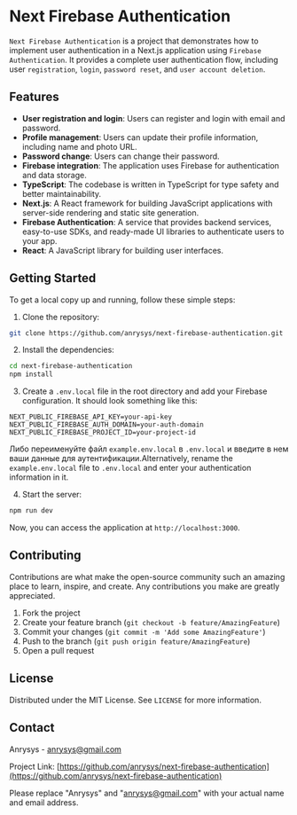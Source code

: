 # Next Firebase Authentication

`Next Firebase Authentication` is a project that demonstrates how to implement user authentication in a Next.js application using `Firebase Authentication`. It provides a complete user authentication flow, including user `registration`, `login`, `password reset`, and `user account deletion`.

## Features

- **User registration and login**: Users can register and login with email and password.
- **Profile management**: Users can update their profile information, including name and photo URL.
- **Password change**: Users can change their password.
- **Firebase integration**: The application uses Firebase for authentication and data storage.
- **TypeScript**: The codebase is written in TypeScript for type safety and better maintainability.
- **Next.js**: A React framework for building JavaScript applications with server-side rendering and static site generation.
- **Firebase Authentication**: A service that provides backend services, easy-to-use SDKs, and ready-made UI libraries to authenticate users to your app.
- **React**: A JavaScript library for building user interfaces.

## Getting Started

To get a local copy up and running, follow these simple steps:

1. Clone the repository:

```bash
git clone https://github.com/anrysys/next-firebase-authentication.git
```

2. Install the dependencies:

```bash
cd next-firebase-authentication
npm install
```

3. Create a `.env.local` file in the root directory and add your Firebase configuration. It should look something like this:

```env
NEXT_PUBLIC_FIREBASE_API_KEY=your-api-key
NEXT_PUBLIC_FIREBASE_AUTH_DOMAIN=your-auth-domain
NEXT_PUBLIC_FIREBASE_PROJECT_ID=your-project-id
```
Либо переименуйте файл `example.env.local` в `.env.local` и введите в нем ваши данные для аутентификации.Alternatively, rename the `example.env.local` file to `.env.local` and enter your authentication information in it.


4. Start the server:

```bash
npm run dev
```

Now, you can access the application at `http://localhost:3000`.

## Contributing

Contributions are what make the open-source community such an amazing place to learn, inspire, and create. Any contributions you make are greatly appreciated.

1. Fork the project
2. Create your feature branch (`git checkout -b feature/AmazingFeature`)
3. Commit your changes (`git commit -m 'Add some AmazingFeature'`)
4. Push to the branch (`git push origin feature/AmazingFeature`)
5. Open a pull request

## License

Distributed under the MIT License. See `LICENSE` for more information.

## Contact

Anrysys - [anrysys@gmail.com](mailto:anrysys@gmail.com)

Project Link: [https://github.com/anrysys/next-firebase-authentication](https://github.com/anrysys/next-firebase-authentication)

Please replace "Anrysys" and "anrysys@gmail.com" with your actual name and email address.